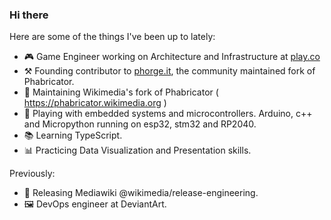 ### Hi there 

Here are some of the things I've been up to lately:
- 🎮 Game Engineer working on Architecture and Infrastructure at [play.co](https://github.com/orgs/play-co)
- ⚒️ Founding contributor to [phorge.it](https://we.phorge.it), the community maintained fork of Phabricator.
- 🔭 Maintaining Wikimedia's fork of Phabricator ( https://phabricator.wikimedia.org )
- 🌱 Playing with embedded systems and microcontrollers. Arduino, c++ and Micropython running on esp32, stm32 and RP2040.
- 📚 Learning TypeScript.
- 📊 Practicing Data Visualization and Presentation skills.

Previously:

- 🚢 Releasing Mediawiki @wikimedia/release-engineering.
- 🖼️ DevOps engineer at DeviantArt.
